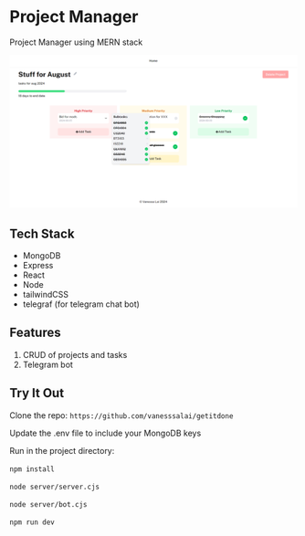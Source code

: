 # Project Manager
Project Manager using MERN stack 

![getitdone](/public/getitdone.png)

## Tech Stack
+ MongoDB
+ Express
+ React
+ Node
+ tailwindCSS
+ telegraf (for telegram chat bot)

## Features
1. CRUD of projects and tasks
2. Telegram bot

## Try It Out
Clone the repo: `https://github.com/vanesssalai/getitdone`

Update the .env file to include your MongoDB keys

Run in the project directory:

`npm install`

`node server/server.cjs`

`node server/bot.cjs`

`npm run dev`
